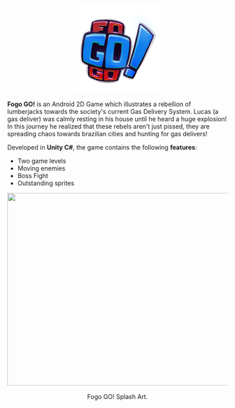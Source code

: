 <p align="center"><img src="readme_assets/logo_rgb.png" width=200 height=200></p>

**Fogo GO!** is an Android 2D Game which illustrates a rebellion of lumberjacks towards the society's current Gas Delivery System. Lucas (a gas deliver) was calmly resting in his house until he heard a huge explosion! In this journey he realized that these rebels aren't just pissed, they are spreading chaos towards brazilian cities and hunting for gas delivers!

Developed in **Unity C#**, the game contains the following **features**:
- Two game levels
- Moving enemies
- Boss Fight
- Outstanding sprites

<img src="readme_assets/splash_art.png" width=992 height=441>
<p align="center">Fogo GO! Splash Art.</p>
    
 
